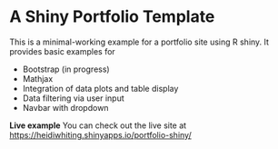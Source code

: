 # A Shiny Portfolio Template

This is a minimal-working example for a portfolio site using R shiny. It provides basic examples for
* Bootstrap (in progress)
* Mathjax
* Integration of data plots and table display
* Data filtering via user input
* Navbar with dropdown

**Live example**
You can check out the live site at https://heidiwhiting.shinyapps.io/portfolio-shiny/